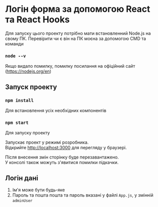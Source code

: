 # Логін форма за допомогою React та React Hooks

Для запуску цього проекту потрібно мати встановленний Node.js на свому ПК.
Перевірити чи є він на ПК моєна за допомогою CMD та команди

### `node --v`

Якщо видало помилку, помилку посилання на офіційний сайт (https://nodejs.org/en)

## Запуск проекту

### `npm install`

Для встановлення усіх необхідних компонентів

### `npm start`

Для запуску проекту

Запускає проект у режимі розробника.\
Відкрийте [http://localhost:3000](http://localhost:3000) для перегляду у браузері.

Після внесення змін сторінку буде перезавантажено.\
У консолі також можуть з'явитися помилки підкачки.

## Логін дані

1. Ім'я може бути будь-яке
2. Пароль та пошта
   пошта та пароль вказані у файлі `App.js`, у змінній `adminUser`
